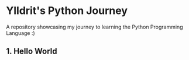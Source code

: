 # Ylldrit's Python Journey
A repository showcasing my journey to learning the Python Programming Language :)

## 1. Hello World